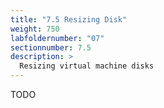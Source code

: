 ```yaml
---
title: "7.5 Resizing Disk"
weight: 750
labfoldernumber: "07"
sectionnumber: 7.5
description: >
  Resizing virtual machine disks
---
```


TODO
